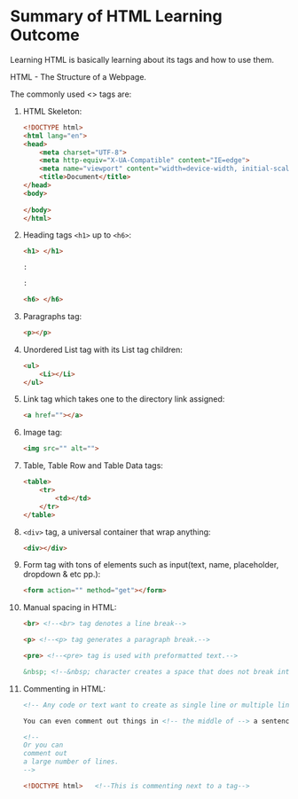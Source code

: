 # Summary of HTML Learning Outcome

Learning HTML is basically learning about its tags and how to use them.

HTML - The Structure of a Webpage.

The commonly used <> tags are:

1. HTML Skeleton:

   ```html
   <!DOCTYPE html>
   <html lang="en">
   <head>
       <meta charset="UTF-8">
       <meta http-equiv="X-UA-Compatible" content="IE=edge">
       <meta name="viewport" content="width=device-width, initial-scale=1.0">
       <title>Document</title>
   </head>
   <body>
       
   </body>
   </html>
   ```

2. Heading tags `<h1>` up to `<h6>`:

   ```html
   <h1> </h1>

   :

   :

   <h6> </h6>
   ```

3. Paragraphs tag:

   ```html
   <p></p>
   ```

4. Unordered List tag with its List tag children:

   ```html
   <ul>
       <Li></Li>
   </ul>
   ```

5. Link tag which takes one to the directory link assigned:

   ```html
   <a href=""></a>
   ```

6. Image tag:

   ```html
   <img src="" alt="">
   ```

7. Table, Table Row and Table Data tags:

   ```html
   <table>
       <tr>
           <td></td>
       </tr>
   </table>
   ```

8. `<div>` tag, a universal container that wrap anything:

    ```html
    <div></div>
    ```

9. Form tag with tons of elements such as input(text, name, placeholder, dropdown & etc pp.):

    ```html
    <form action="" method="get"></form>
    ```

10. Manual spacing in HTML:

    ```html
    <br> <!--<br> tag denotes a line break-->

    <p> <!--<p> tag generates a paragraph break.-->

    <pre> <!--<pre> tag is used with preformatted text.-->

    &nbsp; <!--&nbsp; character creates a space that does not break into a new line.-->
    ```

11. Commenting in HTML:

    ```html
    <!-- Any code or text want to create as single line or multiple line comment -->

    You can even comment out things in <!-- the middle of --> a sentence.

    <!--
    Or you can
    comment out
    a large number of lines.
    -->

    <!DOCTYPE html>   <!--This is commenting next to a tag-->
    ```
